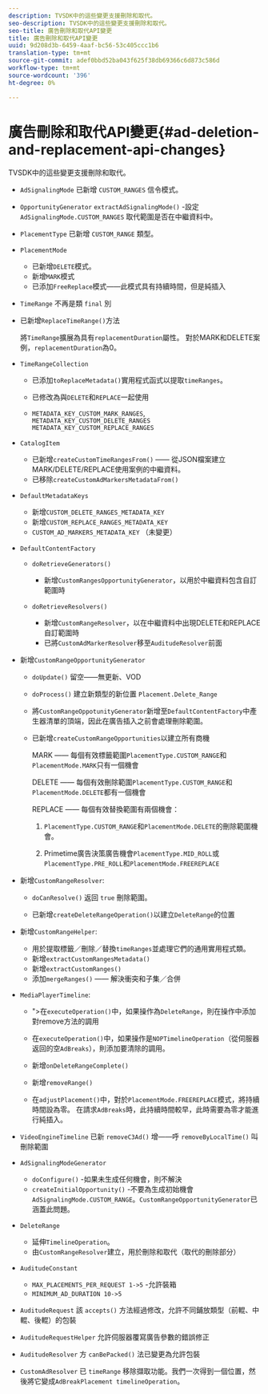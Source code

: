 ```yaml
---
description: TVSDK中的這些變更支援刪除和取代。
seo-description: TVSDK中的這些變更支援刪除和取代。
seo-title: 廣告刪除和取代API變更
title: 廣告刪除和取代API變更
uuid: 9d208d3b-6459-4aaf-bc56-53c405ccc1b6
translation-type: tm+mt
source-git-commit: adef0bbd52ba043f625f38db69366c6d873c586d
workflow-type: tm+mt
source-wordcount: '396'
ht-degree: 0%

---
```



# 廣告刪除和取代API變更{#ad-deletion-and-replacement-api-changes}

TVSDK中的這些變更支援刪除和取代。

* `AdSignalingMode` 已新增 `CUSTOM_RANGES` 信令模式。

* `OpportunityGenerator`  `extractAdSignalingMode()` -設定 `AdSignalingMode.CUSTOM_RANGES` 取代範圍是否在中繼資料中。

* `PlacementType` 已新增 `CUSTOM_RANGE` 類型。

* `PlacementMode`

   * 已新增`DELETE`模式。
   * 新增`MARK`模式
   * 已添加`FreeReplace`模式——此模式具有持續時間，但是純插入

* `TimeRange` 不再是類 `final` 別

* 已新增`ReplaceTimeRange()`方法

   將`TimeRange`擴展為具有`replacementDuration`屬性。 對於MARK和DELETE案例，`replacementDuration`為0。

* `TimeRangeCollection`

   * 已添加`toReplaceMetadata()`實用程式函式以提取`timeRanges`。

   * 已修改為與`DELETE`和`REPLACE`一起使用

   * `METADATA_KEY_CUSTOM_MARK_RANGES`,  `METADATA_KEY_CUSTOM_DELETE_RANGES`  `METADATA_KEY_CUSTOM_REPLACE_RANGES`

* `CatalogItem`

   * 已新增`createCustomTimeRangesFrom()` —— 從JSON檔案建立MARK/DELETE/REPLACE使用案例的中繼資料。
   * 已移除`createCustomAdMarkersMetadataFrom()`

* `DefaultMetadataKeys`

   * 新增`CUSTOM_DELETE_RANGES_METADATA_KEY`
   * 新增`CUSTOM_REPLACE_RANGES_METADATA_KEY`
   * `CUSTOM_AD_MARKERS_METADATA_KEY` （未變更）

* `DefaultContentFactory`

   * `doRetrieveGenerators()`

      * 新增`CustomRangesOpportunityGenerator`，以用於中繼資料包含自訂範圍時
   * `doRetrieveResolvers()`

      * 新增`CustomRangeResolver`，以在中繼資料中出現DELETE和REPLACE自訂範圍時
      * 已將`CustomAdMarkerResolver`移至`AuditudeResolver`前面


* 新增`CustomRangeOpportunityGenerator`

   * `doUpdate()` 留空——無更新、VOD
   * `doProcess()` 建立新類型的新位置  `Placement.Delete_Range`

   * 將`CustomRangeOppotunityGenerator`新增至`DefaultContentFactory`中產生器清單的頂端，因此在廣告插入之前會處理刪除範圍。

   * 已新增`createCustomRangeOpportunities`以建立所有商機

      MARK —— 每個有效標籤範圍`PlacementType.CUSTOM_RANGE`和`PlacementMode.MARK`只有一個機會

      DELETE —— 每個有效刪除範圍`PlacementType.CUSTOM_RANGE`和`PlacementMode.DELETE`都有一個機會

      REPLACE —— 每個有效替換範圍有兩個機會：

      1. `PlacementType.CUSTOM_RANGE`和`PlacementMode.DELETE`的刪除範圍機會。

      1. Primetime廣告決策廣告機會`PlacementType.MID_ROLL`或`PlacementType.PRE_ROLL`和`PlacementMode.FREEREPLACE`

* 新增`CustomRangeResolver`:

   * `doCanResolve()` 返回 `true` 刪除範圍。

   * 已新增`createDeleteRangeOperation()`以建立`DeleteRange`的位置

* 新增`CustomRangeHelper`:

   * 用於提取標籤／刪除／替換`timeRanges`並處理它們的通用實用程式類。
   * 新增`extractCustomRangesMetadata()`
   * 新增`extractCustomRanges()`
   * 添加`mergeRanges()` —— 解決衝突和子集／合併

* `MediaPlayerTimeline`:

   * &quot;>在`executeOperation()`中，如果操作為`DeleteRange`，則在操作中添加對remove方法的調用

   * 在`executeOperation()`中，如果操作是`NOPTimelineOperation`（從伺服器返回的空`AdBreaks`），則添加要清除的調用。

   * 新增`onDeleteRangeComplete()`
   * 新增`removeRange()`
   * 在`adjustPlacement()`中，對於`PlacementMode.FREEREPLACE`模式，將持續時間設為零。 在請求`AdBreaks`時，此持續時間較早，此時需要為零才能進行純插入。

* `VideoEngineTimeline` 已新 `removeC3Ad()` 增——呼 `removeByLocalTime()` 叫刪除範圍

* `AdSignalingModeGenerator`

   * `doConfigure()` -如果未生成任何機會，則不解決
   * `createInitialOpportunity()` -不要為生成初始機會 `AdSignalingMode.CUSTOM_RANGE`。`CustomRangeOpportunityGenerator`已涵蓋此問題。

* `DeleteRange`

   * 延伸`TimelineOperation`。
   * 由`CustomRangeResolver`建立，用於刪除和取代（取代的刪除部分）

* `AuditudeConstant`

   * `MAX_PLACEMENTS_PER_REQUEST 1->5` -允許裝箱
   * `MINIMUM_AD_DURATION 10->5`

* `AuditudeRequest` 該 `accepts()` 方法經過修改，允許不同鋪放類型（前輥、中輥、後輥）的包裝

* `AuditudeRequestHelper` 允許伺服器覆寫廣告參數的錯誤修正

* `AuditudeResolver` 方 `canBePacked()` 法已變更為允許包裝

* `CustomAdResolver` 已 `timeRange` 移除擷取功能。我們一次得到一個位置，然後將它變成`AdBreakPlacement timelineOperation`。

